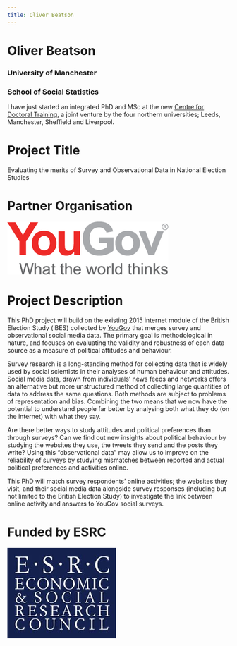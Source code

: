 ```yaml
---
title: Oliver Beatson
---
```


# Oliver Beatson

### University of Manchester

### School of Social Statistics

I have just started an integrated PhD and MSc at the new [Centre for Doctoral Training](https://datacdt.org), a joint venture by the four northern universities; Leeds, Manchester, Sheffield and Liverpool.


# Project Title
Evaluating the merits of Survey and Observational Data in National Election Studies

# Partner Organisation

![YouGov Logo](https://raw.githubusercontent.com/gyob1908/gyob1908.github.io/master/YouGov-Logo.png)

# Project Description 
This PhD project will build on the existing 2015 internet module of the British Election Study (iBES) collected by [YouGov](https://yougov.co.uk) that merges survey and observational social media data. The primary goal is methodological in nature, and focuses on evaluating the validity and robustness of each data source as a measure of political attitudes and behaviour.

Survey research is a long-standing method for collecting data that is widely used by social scientists in their analyses of human behaviour and attitudes. Social media data, drawn from individuals’ news feeds and networks offers an alternative but more unstructured method of collecting large quantities of data to address the same questions. Both methods are subject to problems of representation and bias. Combining the two means that we now have the potential to understand people far better by analysing both what they do (on the internet) with what they say.

Are there better ways to study attitudes and political preferences than through surveys? Can we find out new insights about political behaviour by studying the websites they use, the tweets they send and the posts they write? Using this “observational data” may allow us to improve on the reliability of surveys by studying mismatches between reported and actual political preferences and activities online.

This PhD will match survey respondents’ online activities; the websites they visit, and their social media data alongside survey responses (including but not limited to the British Election Study) to investigate the link between online activity and answers to YouGov social surveys.

# Funded by ESRC

![ESRC Logo](https://raw.githubusercontent.com/gyob1908/gyob1908.github.io/master/ESRC%20Logo.jpg)


